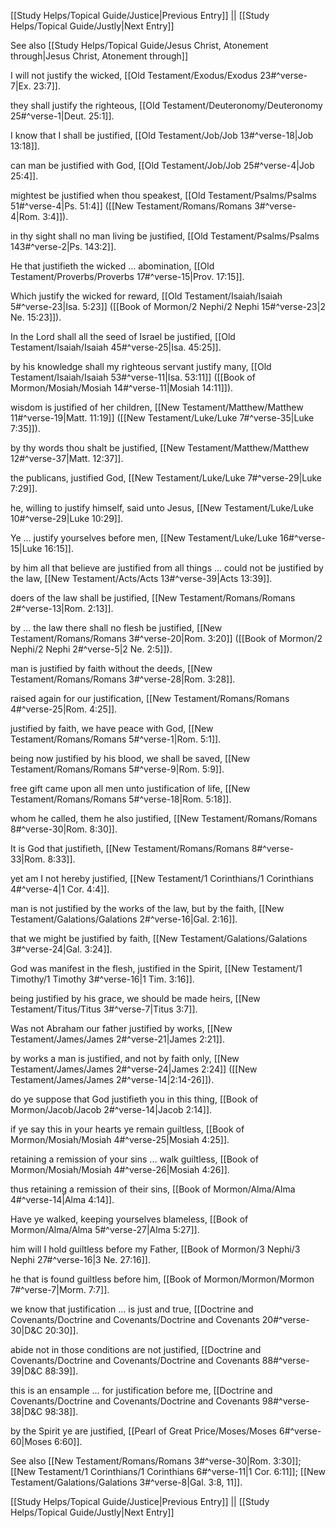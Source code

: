 [[Study Helps/Topical Guide/Justice|Previous Entry]]  ||  [[Study Helps/Topical Guide/Justly|Next Entry]]

 See also [[Study Helps/Topical Guide/Jesus Christ, Atonement through|Jesus Christ, Atonement through]]

 I will not justify the wicked, [[Old Testament/Exodus/Exodus 23#^verse-7|Ex. 23:7]].

 they shall justify the righteous, [[Old Testament/Deuteronomy/Deuteronomy 25#^verse-1|Deut. 25:1]].

 I know that I shall be justified, [[Old Testament/Job/Job 13#^verse-18|Job 13:18]].

 can man be justified with God, [[Old Testament/Job/Job 25#^verse-4|Job 25:4]].

 mightest be justified when thou speakest, [[Old Testament/Psalms/Psalms 51#^verse-4|Ps. 51:4]] ([[New Testament/Romans/Romans 3#^verse-4|Rom. 3:4]]).

 in thy sight shall no man living be justified, [[Old Testament/Psalms/Psalms 143#^verse-2|Ps. 143:2]].

 He that justifieth the wicked ... abomination, [[Old Testament/Proverbs/Proverbs 17#^verse-15|Prov. 17:15]].

 Which justify the wicked for reward, [[Old Testament/Isaiah/Isaiah 5#^verse-23|Isa. 5:23]] ([[Book of Mormon/2 Nephi/2 Nephi 15#^verse-23|2 Ne. 15:23]]).

 In the Lord shall all the seed of Israel be justified, [[Old Testament/Isaiah/Isaiah 45#^verse-25|Isa. 45:25]].

 by his knowledge shall my righteous servant justify many, [[Old Testament/Isaiah/Isaiah 53#^verse-11|Isa. 53:11]] ([[Book of Mormon/Mosiah/Mosiah 14#^verse-11|Mosiah 14:11]]).

 wisdom is justified of her children, [[New Testament/Matthew/Matthew 11#^verse-19|Matt. 11:19]] ([[New Testament/Luke/Luke 7#^verse-35|Luke 7:35]]).

 by thy words thou shalt be justified, [[New Testament/Matthew/Matthew 12#^verse-37|Matt. 12:37]].

 the publicans, justified God, [[New Testament/Luke/Luke 7#^verse-29|Luke 7:29]].

 he, willing to justify himself, said unto Jesus, [[New Testament/Luke/Luke 10#^verse-29|Luke 10:29]].

 Ye ... justify yourselves before men, [[New Testament/Luke/Luke 16#^verse-15|Luke 16:15]].

 by him all that believe are justified from all things ... could not be justified by the law, [[New Testament/Acts/Acts 13#^verse-39|Acts 13:39]].

 doers of the law shall be justified, [[New Testament/Romans/Romans 2#^verse-13|Rom. 2:13]].

 by ... the law there shall no flesh be justified, [[New Testament/Romans/Romans 3#^verse-20|Rom. 3:20]] ([[Book of Mormon/2 Nephi/2 Nephi 2#^verse-5|2 Ne. 2:5]]).

 man is justified by faith without the deeds, [[New Testament/Romans/Romans 3#^verse-28|Rom. 3:28]].

 raised again for our justification, [[New Testament/Romans/Romans 4#^verse-25|Rom. 4:25]].

 justified by faith, we have peace with God, [[New Testament/Romans/Romans 5#^verse-1|Rom. 5:1]].

 being now justified by his blood, we shall be saved, [[New Testament/Romans/Romans 5#^verse-9|Rom. 5:9]].

 free gift came upon all men unto justification of life, [[New Testament/Romans/Romans 5#^verse-18|Rom. 5:18]].

 whom he called, them he also justified, [[New Testament/Romans/Romans 8#^verse-30|Rom. 8:30]].

 It is God that justifieth, [[New Testament/Romans/Romans 8#^verse-33|Rom. 8:33]].

 yet am I not hereby justified, [[New Testament/1 Corinthians/1 Corinthians 4#^verse-4|1 Cor. 4:4]].

 man is not justified by the works of the law, but by the faith, [[New Testament/Galations/Galations 2#^verse-16|Gal. 2:16]].

 that we might be justified by faith, [[New Testament/Galations/Galations 3#^verse-24|Gal. 3:24]].

 God was manifest in the flesh, justified in the Spirit, [[New Testament/1 Timothy/1 Timothy 3#^verse-16|1 Tim. 3:16]].

 being justified by his grace, we should be made heirs, [[New Testament/Titus/Titus 3#^verse-7|Titus 3:7]].

 Was not Abraham our father justified by works, [[New Testament/James/James 2#^verse-21|James 2:21]].

 by works a man is justified, and not by faith only, [[New Testament/James/James 2#^verse-24|James 2:24]] ([[New Testament/James/James 2#^verse-14|2:14-26]]).

 do ye suppose that God justifieth you in this thing, [[Book of Mormon/Jacob/Jacob 2#^verse-14|Jacob 2:14]].

 if ye say this in your hearts ye remain guiltless, [[Book of Mormon/Mosiah/Mosiah 4#^verse-25|Mosiah 4:25]].

 retaining a remission of your sins ... walk guiltless, [[Book of Mormon/Mosiah/Mosiah 4#^verse-26|Mosiah 4:26]].

 thus retaining a remission of their sins, [[Book of Mormon/Alma/Alma 4#^verse-14|Alma 4:14]].

 Have ye walked, keeping yourselves blameless, [[Book of Mormon/Alma/Alma 5#^verse-27|Alma 5:27]].

 him will I hold guiltless before my Father, [[Book of Mormon/3 Nephi/3 Nephi 27#^verse-16|3 Ne. 27:16]].

 he that is found guiltless before him, [[Book of Mormon/Mormon/Mormon 7#^verse-7|Morm. 7:7]].

 we know that justification ... is just and true, [[Doctrine and Covenants/Doctrine and Covenants/Doctrine and Covenants 20#^verse-30|D&C 20:30]].

 abide not in those conditions are not justified, [[Doctrine and Covenants/Doctrine and Covenants/Doctrine and Covenants 88#^verse-39|D&C 88:39]].

 this is an ensample ... for justification before me, [[Doctrine and Covenants/Doctrine and Covenants/Doctrine and Covenants 98#^verse-38|D&C 98:38]].

 by the Spirit ye are justified, [[Pearl of Great Price/Moses/Moses 6#^verse-60|Moses 6:60]].

 See also [[New Testament/Romans/Romans 3#^verse-30|Rom. 3:30]]; [[New Testament/1 Corinthians/1 Corinthians 6#^verse-11|1 Cor. 6:11]]; [[New Testament/Galations/Galations 3#^verse-8|Gal. 3:8, 11]].

[[Study Helps/Topical Guide/Justice|Previous Entry]]  ||  [[Study Helps/Topical Guide/Justly|Next Entry]]
